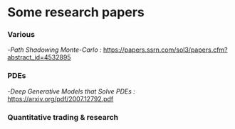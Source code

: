 # Some research papers

### Various
-*Path Shadowing Monte-Carlo :*  https://papers.ssrn.com/sol3/papers.cfm?abstract_id=4532895
### PDEs
-*Deep Generative Models that Solve PDEs :* https://arxiv.org/pdf/2007.12792.pdf

### Quantitative trading & research
